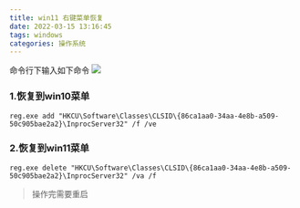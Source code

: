 ```yaml
---
title: win11 右键菜单恢复
date: 2022-03-15 13:16:45
tags: windows
categories: 操作系统
---
```


命令行下输入如下命令
![](01.png)
### 1.恢复到win10菜单
```
reg.exe add "HKCU\Software\Classes\CLSID\{86ca1aa0-34aa-4e8b-a509-50c905bae2a2}\InprocServer32" /f /ve
```

### 2.恢复到win11菜单
```
reg.exe delete "HKCU\Software\Classes\CLSID\{86ca1aa0-34aa-4e8b-a509-50c905bae2a2}\InprocServer32" /va /f
```

> 操作完需要重启